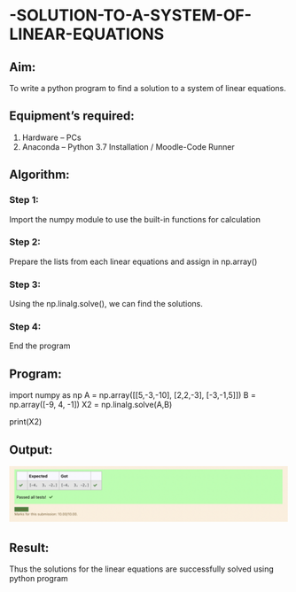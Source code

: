 # -SOLUTION-TO-A-SYSTEM-OF-LINEAR-EQUATIONS
## Aim:
To write a python program to find a solution to a system of linear equations.
## Equipment’s required:
1. 	Hardware – PCs
2. 	Anaconda – Python 3.7 Installation / Moodle-Code Runner
## Algorithm:
### Step 1: 
Import the numpy module to use the built-in functions for calculation
### Step 2: 
Prepare the lists from each linear equations and assign in np.array()
### Step 3: 
Using the np.linalg.solve(), we can find the solutions.
### Step 4: 
End the program
## Program:
import numpy as np
A = np.array([[5,-3,-10], [2,2,-3], [-3,-1,5]])
B = np.array([-9, 4, -1])
X2 = np.linalg.solve(A,B)

print(X2)
## Output:
![output](happy.png)
## Result: 
Thus the solutions for the linear equations are successfully solved using python program

